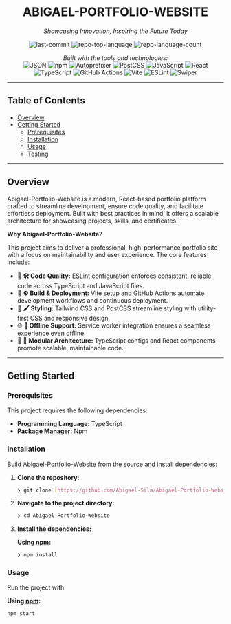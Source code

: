 <div align="center">

# ABIGAEL-PORTFOLIO-WEBSITE
_Showcasing Innovation, Inspiring the Future Today_

![last-commit](https://img.shields.io/github/last-commit/Abigael-Sila/Abigael-Portfolio-Website?style=flat&logo=git&logoColor=white&color=0080ff)
![repo-top-language](https://img.shields.io/github/languages/top/Abigael-Sila/Abigael-Portfolio-Website?style=flat&color=0080ff)
![repo-language-count](https://img.shields.io/github/languages/count/Abigael-Sila/Abigael-Portfolio-Website?style=flat&color=0080ff)

_Built with the tools and technologies:_  
![JSON](https://img.shields.io/badge/JSON-000000.svg?style=flat&logo=JSON&logoColor=white)
![npm](https://img.shields.io/badge/npm-CB3837.svg?style=flat&logo=npm&logoColor=white)
![Autoprefixer](https://img.shields.io/badge/Autoprefixer-DD3735.svg?style=flat&logo=Autoprefixer&logoColor=white)
![PostCSS](https://img.shields.io/badge/PostCSS-DD3A0A.svg?style=flat&logo=PostCSS&logoColor=white)
![JavaScript](https://img.shields.io/badge/JavaScript-F7DF1E.svg?style=flat&logo=JavaScript&logoColor=black)
![React](https://img.shields.io/badge/React-61DAFB.svg?style=flat&logo=React&logoColor=black)
<br>
![TypeScript](https://img.shields.io/badge/TypeScript-3178C6.svg?style=flat&logo=TypeScript&logoColor=white)
![GitHub Actions](https://img.shields.io/badge/GitHub%20Actions-2088FF.svg?style=flat&logo=GitHub-Actions&logoColor=white)
![Vite](https://img.shields.io/badge/Vite-646CFF.svg?style=flat&logo=Vite&logoColor=white)
![ESLint](https://img.shields.io/badge/ESLint-4B32C3.svg?style=flat&logo=ESLint&logoColor=white)
![Swiper](https://img.shields.io/badge/Swiper-6332F6.svg?style=flat&logo=Swiper&logoColor=white)

</div>

---

## Table of Contents
* [Overview](#overview)
* [Getting Started](#getting-started)
    * [Prerequisites](#prerequisites)
    * [Installation](#installation)
    * [Usage](#usage)
    * [Testing](#testing)

---

## Overview
Abigael-Portfolio-Website is a modern, React-based portfolio platform crafted to streamline development, ensure code quality, and facilitate effortless deployment. Built with best practices in mind, it offers a scalable architecture for showcasing projects, skills, and certificates.

**Why Abigael-Portfolio-Website?**

This project aims to deliver a professional, high-performance portfolio site with a focus on maintainability and user experience. The core features include:

* 🎯 **🛠️ Code Quality:** ESLint configuration enforces consistent, reliable code across TypeScript and JavaScript files.
* 🚀 **⚙️ Build & Deployment:** Vite setup and GitHub Actions automate development workflows and continuous deployment.
* 🎨 **🖌️ Styling:** Tailwind CSS and PostCSS streamline styling with utility-first CSS and responsive design.
* 🌐 **📶 Offline Support:** Service worker integration ensures a seamless experience even offline.
* 🔧 **🧩 Modular Architecture:** TypeScript configs and React components promote scalable, maintainable code.

---

## Getting Started

### Prerequisites
This project requires the following dependencies:
* **Programming Language:** TypeScript
* **Package Manager:** Npm

### Installation
Build Abigael-Portfolio-Website from the source and install dependencies:

1.  **Clone the repository:**
    ```sh
    ❯ git clone [https://github.com/Abigael-Sila/Abigael-Portfolio-Website](https://github.com/Abigael-Sila/Abigael-Portfolio-Website)
    ```
2.  **Navigate to the project directory:**
    ```sh
    ❯ cd Abigael-Portfolio-Website
    ```
3.  **Install the dependencies:**

    **Using [npm](https://www.npmjs.com/):**
    ```sh
    ❯ npm install
    ```

### Usage
Run the project with:

**Using [npm](https://www.npmjs.com/):**
```sh
npm start
